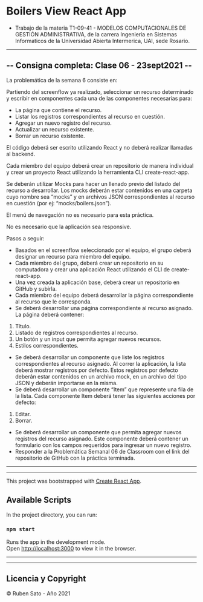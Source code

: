 # Boilers View React App

- Trabajo de la materia T1-09-41 - MODELOS COMPUTACIONALES DE GESTIÓN ADMINISTRATIVA, de la carrera Ingenieria en Sistemas Informaticos de la Universidad Abierta Intermerica, UAI, sede Rosario.

---
## -- Consigna completa: Clase 06 - 23sept2021 --

La problemática de la semana 6 consiste en:

Partiendo del screenflow ya realizado, seleccionar un recurso determinado y escribir en componentes cada una de las componentes necesarias para:

- La página que contiene el recurso.
- Listar los registros correspondientes al recurso en cuestión.
- Agregar un nuevo registro del recurso.
- Actualizar un recurso existente.
- Borrar un recurso existente.

El código deberá ser escrito utilizando React y no deberá realizar llamadas al backend.

Cada miembro del equipo deberá crear un repositorio de manera individual y crear un proyecto React utilizando la herramienta CLI create-react-app.

Se deberán utilizar Mocks para hacer un llenado previo del listado del recurso a desarrollar. Los mocks deberán estar contenidos en una carpeta cuyo nombre sea “mocks” y en archivos JSON correspondientes al recurso en cuestión (por ej: “mocks/boilers.json”).

El menú de navegación no es necesario para esta práctica.

No es necesario que la aplicación sea responsive.


Pasos a seguir:
- Basados en el screenflow seleccionado por el equipo, el grupo deberá designar un recurso para miembro del equipo.
- Cada miembro del grupo, deberá crear un repositorio en su computadora y crear una aplicación React utilizando el CLI de create-react-app.
- Una vez creada la aplicación base, deberá crear un repositorio en GitHub y subirla.
- Cada miembro del equipo deberá desarrollar la página correspondiente al recurso que le corresponda.
- Se deberá desarrollar una página correspondiente al recurso asignado. La página deberá contener:
1. Título.
2. Listado de registros correspondientes al recurso.
3. Un botón y un input que permita agregar nuevos recursos.
4. Estilos correspondientes.
- Se deberá desarrollar un componente que liste los registros correspondientes al recurso asignado. Al correr la aplicación, la lista deberá mostrar registros por defecto. Estos registros por defecto deberán estar contenidos en un archivo mock, en un archivo del tipo JSON y deberán importarse en la misma.
- Se deberá desarrollar un componente “Item” que represente una fila de la lista. Cada componente Item deberá tener las siguientes acciones por defecto:
1. Editar.
2. Borrar.
- Se deberá desarrollar un componente que permita agregar nuevos registros del recurso asignado. Este componente deberá contener un formulario con los campos requeridos para ingresar un nuevo registro.
- Responder a la Problemática Semanal 06 de Classroom con el link del repositorio de GitHub con la práctica terminada.

---
---

This project was bootstrapped with [Create React App](https://github.com/facebook/create-react-app).

## Available Scripts

In the project directory, you can run:

### `npm start`

Runs the app in the development mode.\
Open [http://localhost:3000](http://localhost:3000) to view it in the browser.

   
---   
---
##  Licencia y Copyright
  
© Ruben Sato - Año 2021
   